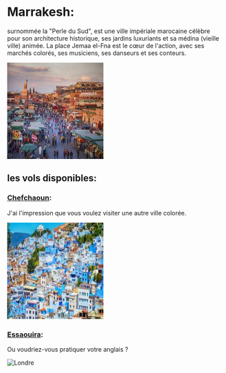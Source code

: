 # Marrakesh:
surnommée la "Perle du Sud", est une ville impériale marocaine célèbre pour son architecture historique, ses jardins luxuriants et sa médina (vieille ville) animée. La place Jemaa el-Fna est le cœur de l'action, avec ses marchés colorés, ses musiciens, ses danseurs et ses conteurs.

![Marrakesh](../ressources/marrakesh.jpg)

## les vols disponibles:
### [Chefchaoun](Chefchaoun.md):
J'ai l'impression que vous voulez visiter une autre ville colorée.

![Chefchaoun](../ressources/chefchouan.jpg)

### [Essaouira](Essaouira.md):
Ou voudriez-vous pratiquer votre anglais ?

![Londre](../ressources/londre.jpeg)

